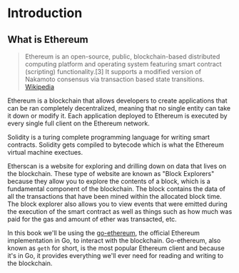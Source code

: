 # Introduction

## What is Ethereum

> Ethereum is an open-source, public, blockchain-based distributed computing platform and operating system featuring smart contract (scripting) functionality.[3] It supports a modified version of Nakamoto consensus via transaction based state transitions. [Wikipedia](https://en.wikipedia.org/wiki/Ethereum)

Ethereum is a blockchain that allows developers to create applications that can be ran completely decentralized, meaning that no single entity can take it down or modify it. Each application deployed to Ethereum is executed by every single full client on the Ethereum network.

Solidity is a turing complete programming language for writing smart contracts. Solidity gets compiled to bytecode which is what the Ethereum virtual machine exectues.

Etherscan is a website for exploring and drilling down on data that lives on the blockchain. These type of website are known as "Block Explorers" because they allow you to explore the contents of a block, which is a fundamental component of the blockchain. The block contains the data of all the transactions that have been mined within the allocated block time. The block explorer also allows you to view events that were emitted during the execution of the smart contract as well as things such as how much was paid for the gas and amount of ether was transacted, etc.

In this book we'll be using the [go-ethereum](https://github.com/ethereum/go-ethereum), the official Ethereum implementation in Go, to interact with the blockchain. Go-ethereum, also known as `geth` for short, is the most popular Ethereum client and because it's in Go, it provides everything we'll ever need for reading and writing to the blockchain.
